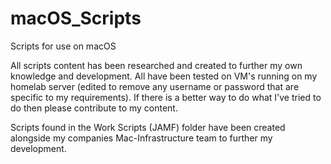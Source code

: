 # macOS_Scripts
Scripts for use on macOS

All scripts content has been researched and created to further my own knowledge and development. All have been tested on VM's running on my homelab server (edited to remove any username or password that are specific to my requirements). If there is a better way to do what I've tried to do then please contribute to my content.

Scripts found in the Work Scripts (JAMF) folder have been created alongside my companies Mac-Infrastructure team to further my development.
